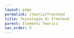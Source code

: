 ```yaml
---
layout: page
permalink: /teoria/frontend
title: Tecnologie di Frontend
parent: Elementi Teorici
nav_order: 3
---
```

